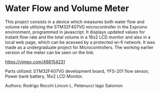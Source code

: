 # Water Flow and Volume Meter

This project consists in a device which measures both water flow and volume rate utilizing the STM32F407VG microcontroller in the Espruino environment, programmed in javascript. It displays updated values for instant flow rate and the total volume in a 16x2 LCD monitor and also in a local web page, which can be acessed by a protected wi-fi network. It was made as a undergraduate project for Microcontrollers. The working earlier version of the meter can be seen on the link:

https://vimeo.com/468154231

Parts utilized:
STM32F407VG development board, YFS-201 flow sensor, Power bank battery, 16x2 LCD Monitor.

Authors:
Rodrigo Rocchi
Lincon L. Petenucci
Iago Salomon
